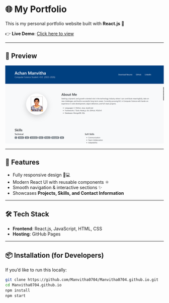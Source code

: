 # 🌐 My Portfolio  

This is my personal portfolio website built with **React.js** 🚀  

👉 **Live Demo**: [Click here to view](https://Manvitha0704.github.io)  

---

## 📸 Preview  
![Portfolio Screenshot](./screenshot.png)   

---

## 📌 Features  
- Fully responsive design 📱💻  
- Modern React UI with reusable components ⚛️  
- Smooth navigation & interactive sections ✨  
- Showcases **Projects, Skills, and Contact Information**  

---

## 🛠️ Tech Stack  
- **Frontend**: React.js, JavaScript, HTML, CSS  
- **Hosting**: GitHub Pages  

---

## 📦 Installation (for Developers)  
If you’d like to run this locally:  

```bash
git clone https://github.com/Manvitha0704/Manvitha0704.github.io.git
cd Manvitha0704.github.io
npm install
npm start
